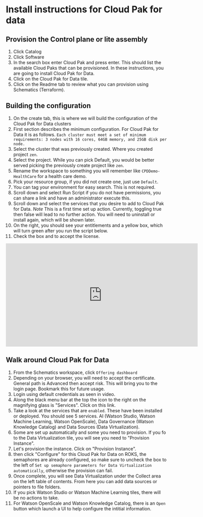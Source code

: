 # Install instructions for Cloud Pak for data

## Provision the Control plane or lite assembly
1. Click Catalog
1. Click Software
1. In the search box enter Cloud Pak and press enter.  This should list the available Cloud Paks that can be provisioned. In these instructions, you are going to install Cloud Pak for Data.
1. Click on the Cloud Pak for Data tile.
1. Click on the Readme tab to review what you can provision using Schematics (Terraform).

## Building the configuration
1. On the create tab, this is where we will build the configuration of the Cloud Pak for Data clusters
1. First section describes the minimum configuration.  For Cloud Pak for Data it is as follows.  `Each cluster must meet a set of minimum requirements: 3 nodes with 16 cores, 64GB memory, and 25GB disk per node.`
1. Select the cluster that was previously created.  Where you created project `zen`.
1. Select the project.   While you can pick Default, you would be better served picking the previously create project like `zen`.
1. Rename the workspace to something you will remember like `CPDDemo-HealthCare` for a health care demo.
1. Pick your resource group, if you did not create one, just use `Default`.
1. You can tag your environment for easy search.  This is not required.
1. Scroll down and select Run Script if you do not have permissions, you can share a link and have an administrator execute this.
1. Scroll down and select the services that you desire to add to Cloud Pak for Data. *Note* This is a first time set up action.  Currently, toggling true then false will lead to no further action.  You will need to uninstall or install again, which will be shown later.
1. On the right, you should see your entitlements and a yellow box, which will turn green after you run the script below.
1. Check the box and to accept the license.   

<iframe width="600" height="322" src="https://www.youtube.com/embed/Ic0xnlci47o" frameborder="0" allow="accelerometer; autoplay; encrypted-media; gyroscope; picture-in-picture" allowfullscreen></iframe>

## Walk around Cloud Pak for Data
1. From the Schematics workspace, click `Offering dashboard`
1. Depending on your browser, you will need to accept the certificate.  General path is Advanced then accept risk.  This will bring you to the login page. Bookmark this for future usage.
1. Login using default credentials as seen in video.
1. Along the black menu bar at the top the icon to the right on the magnifying glass is "Services".  Click on this link.  
1. Take a look at the services that are `enabled`.   These have been installed or deployed.   You should see 5 services.  AI (Watson Studio, Watson Machine Learning, Watson OpenScale), Data Governance (Watson Knowledge Catalog) and Data Sources (Data Virtualization).  
1. Some are set up automatically and some you need to provision.  If you fo to the Data Virtualization tile, you will see you need to "Provision Instance".  
1. Let's provision the instance.  Click on "Provision Instance".
1. then click "Configure" for this Cloud Pak for Data on ROKS, the semaphores are already configured, so make sure to uncheck the box to the left of `Set up semaphore parameters for Data Virtualization automatically`, otherwise the provision can fail.
1. Once complete, you will see Data Virtualization under the Collect area on the left table of contents.  From here you can add data sources or pointers to file folders.
1.  If you pick Watson Studio or Watson Machine Learning tiles, there will be no actions to take.   
1. For Watson OpenScale and Watson Knowledge Catalog, there is an `Open` button which launch a UI to help configure the intitial information.
